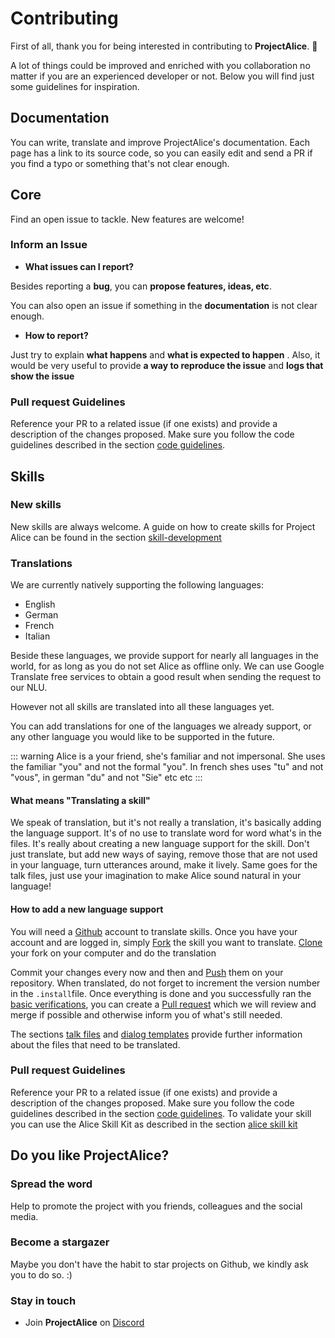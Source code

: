 # Contributing

First of all, thank you for being interested in contributing to **ProjectAlice**. 🙏 

A lot of things could be improved and enriched with you collaboration no matter if you are an experienced developer or not. Below you will find just some guidelines for inspiration.

## Documentation
You can write, translate and improve ProjectAlice's documentation. Each page has a link to its source code, so you can easily edit and send a PR if you find a typo or something that's not clear enough.

## Core
Find an open issue to tackle. New features are welcome!

### Inform an Issue
- **What issues can I report?**

Besides reporting a **bug**, you can **propose features, ideas, etc**. 

You can also open an issue if something in the **documentation** is not clear enough. 

- **How to report?**

Just try to explain **what happens** and **what is expected to happen** . Also, it would be very useful to provide **a way to reproduce the issue** and **logs that show the issue**

### Pull request Guidelines
Reference your PR to a related issue (if one exists) and provide a description of the changes proposed.
Make sure you follow the code guidelines described in the section [code guidelines](./code-guidelines).

## Skills

### New skills
New skills are always welcome. A guide on how to create skills for Project Alice can be found in the section [skill-development](../skill-development)

### Translations
We are currently natively supporting the following languages:
- English
- German
- French
- Italian

Beside these languages, we provide support for nearly all languages in the world, for as long as you do not set Alice as offline only. We can use Google Translate free services to obtain a good result when sending the request to our NLU.

However not all skills are translated into all these languages yet.

You can add translations for one of the languages we already support, or any other language you would like to be supported in the future. 

::: warning
Alice is a your friend, she's familiar and not impersonal. She uses the familiar "you" and not the formal "you". In french shes uses "tu" and not "vous", in german "du" and not "Sie" etc etc
:::

#### What means "Translating a skill"
We speak of translation, but it's not really a translation, it's basically adding the language support. It's of no use to translate word for word what's in the files. It's really about creating a new language support for the skill. Don't just translate, but add new ways of saying, remove those that are not used in your language, turn utterances around, make it lively. Same goes for the talk files, just use your imagination to make Alice sound natural in your language!


#### How to add a new language support
You will need a [Github](https://github.com) account to translate skills. Once you have your account and are logged in, simply [Fork](https://help.github.com/en/github/getting-started-with-github/fork-a-repo) the skill you want to translate. [Clone](https://help.github.com/en/github/creating-cloning-and-archiving-repositories/cloning-a-repository-from-github) your fork on your computer and do the translation

Commit your changes every now and then and [Push](https://help.github.com/en/github/using-git/pushing-commits-to-a-remote-repository) them on your repository. When translated, do not forget to increment the version number in the `.install`file. Once everything is done and you successfully ran the [basic verifications](../skill-development/publishing-to-skill-store.md), you can create a [Pull request](https://help.github.com/en/github/collaborating-with-issues-and-pull-requests/creating-a-pull-request-from-a-fork) which we will review and merge if possible and otherwise inform you of what's still needed. 


The sections [talk files](../skill-development/talk-file.md) and [dialog templates](../skill-development/dialog-template.md) provide further information about the files that need to be translated.

### Pull request Guidelines
Reference your PR to a related issue (if one exists) and provide a description of the changes proposed.
Make sure you follow the code guidelines described in the section [code guidelines](./code-guidelines).
To validate your skill you can use the Alice Skill Kit as described in the section [alice skill kit]()



## Do you like ProjectAlice?

### Spread the word
Help to promote the project with you friends, colleagues and the social media.

### Become a stargazer
Maybe you don't have the habit to star projects on Github, we kindly ask you to do so. :)

### Stay in touch

- Join **ProjectAlice** on [Discord](https://discord.gg/Jfcj355)
